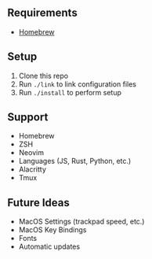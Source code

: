 ## Requirements

- [Homebrew](https://brew.sh/)


## Setup

1. Clone this repo
2. Run `./link` to link configuration files
3. Run `./install` to perform setup

## Support

- Homebrew
- ZSH
- Neovim
- Languages (JS, Rust, Python, etc.)
- Alacritty
- Tmux

## Future Ideas

- MacOS Settings (trackpad speed, etc.)
- MacOS Key Bindings
- Fonts
- Automatic updates
